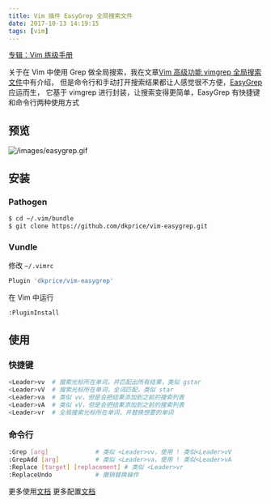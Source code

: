 ```yaml
---
title: Vim 插件 EasyGrep 全局搜索文件
date: 2017-10-13 14:19:15
tags: [vim]
---
```


[专辑：Vim 练级手册](/vim)

关于在 Vim 中使用 Grep 做全局搜索，我在文章[Vim 高级功能 vimgrep 全局搜索文件](/2017/10/13/vim-grep)中有介绍，
但是命令行和手动打开搜索结果都让人感觉很不方便，[EasyGrep](https://github.com/dkprice/vim-easygrep) 应运而生，
它基于 vimgrep 进行封装，让搜索变得更简单，EasyGrep 有快捷键和命令行两种使用方式

<!-- more -->
<!-- toc -->
## 预览
![/images/easygrep.gif](/images/easygrep.gif)
## 安装
### Pathogen
```bash
$ cd ~/.vim/bundle
$ git clone https://github.com/dkprice/vim-easygrep.git
```

### Vundle
修改 `~/.vimrc`
```bash
Plugin 'dkprice/vim-easygrep'
```
在 Vim 中运行
```bash
:PluginInstall
```

## 使用
### 快捷键
```bash
<Leader>vv  # 搜索光标所在单词，并匹配出所有结果，类似 gstar
<Leader>vV  # 搜索光标所在单词，全词匹配，类似 star
<Leader>va  # 类似 vv，但是会把结果添加到之前的搜索列表
<Leader>vA  # 类似 vV，但是会把结果添加到之前的搜索列表
<Leader>vr  # 全局搜索光标所在单词，并替换想要的单词
```
### 命令行
```bash
:Grep [arg]             # 类似 <Leader>vv，使用 ! 类似<Leader>vV
:GrepAdd [arg]          # 类似 <Leader>va，使用 ! 类似<Leader>vA
:Replace [target] [replacement] # 类似 <Leader>vr
:ReplaceUndo            # 撤销替换操作
```

更多使用[文档](https://github.com/dkprice/vim-easygrep#using-easygrep)
更多配置[文档](https://github.com/dkprice/vim-easygrep#using-easygrep-with-perl-style-regexp)
